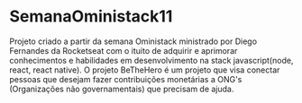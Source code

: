 # SemanaOministack11
Projeto criado a partir da semana Oministack ministrado por Diego Fernandes da Rocketseat com o ituito de adquirir e aprimorar conhecimentos e habilidades em desenvolvimento na stack javascript(node, react, react native).
O projeto BeTheHero é um projeto que visa conectar pessoas que desejam fazer contribuições monetárias a ONG's (Organizações não governamentais) que precisam de ajuda.
